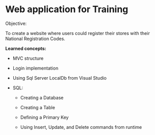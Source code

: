 # **Web application for Training**

Objective: 

To create a website where users could register their stores with their National Registration Codes. 

**Learned concepts:**
- MVC structure
- Login implementation
- Using Sql Server LocalDb from Visual Studio
- SQL: 

   - Creating a Database
 
   - Creating a Table

   - Defining a Primary Key

   - Using Insert, Update, and Delete commands from runtime
